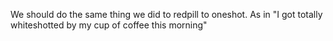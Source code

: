 We should do the same thing we did to redpill to oneshot. As in "I got totally whiteshotted by my cup of coffee this morning"

